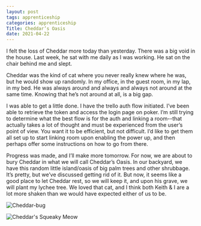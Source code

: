```yaml
---
layout: post 
tags: apprenticeship
categories: apprenticeship
Title: Cheddar’s Oasis
date: 2021-04-22
---
```


I felt the loss of Cheddar more today than yesterday.  There was a big void in the house.  Last week, he sat with me daily as I was working.  He sat on the chair behind me and slept.  

Cheddar was the kind of cat where you never really knew where he was, but he would show up randomly.  In my office, in the guest room, in my lap, in my bed.  He was always around and always and always not around at the same time.  Knowing that he’s not around at all, is a big gap.  

I was able to get a little done.  I have the trello auth flow initiated.  I’ve been able to retrieve the token and access the login page on poker.  I’m still trying to determine what the best flow is for the auth and linking a room--that actually takes a lot of thought and must be experienced from the user’s point of view.  You want it to be efficient, but not difficult.  I’d like to get them all set up to start linking room upon enabling the power up, and then perhaps offer some instructions on how to go from there.  

Progress was made, and I’ll make more tomorrow.  For now, we are about to bury Cheddar in what we will call Cheddar’s Oasis.  In our backyard, we have this random little island/oasis of big palm trees and other shrubbage.  It’s pretty, but we’ve discussed getting rid of it.  But now, it seems like a good place to let Cheddar rest, so we will keep it, and upon his grave, we will plant my lychee tree.  We loved that cat, and I think both Keith & I are a lot more shaken than we would have expected either of us to be.


![Cheddar-bug](https://maniginam.github.io/apprenticeship/pics&vids/CheddarBug.JPG#thumbnail)

![Cheddar's Squeaky Meow](https://maniginam.github.io/apprenticeship/pics&vids/CheddarMeow.jpeg#thumbnail)
